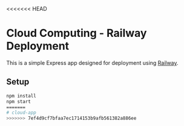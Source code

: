 <<<<<<< HEAD
# Cloud Computing - Railway Deployment

This is a simple Express app designed for deployment using [Railway](https://railway.app).

## Setup

```bash
npm install
npm start
=======
# cloud-app
>>>>>>> 7ef4d9cf7bfaa7ec1714153b9afb561382a886ee
